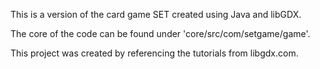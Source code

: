 This is a version of the card game SET created using Java and libGDX.

The core of the code can be found under 'core/src/com/setgame/game'.

This project was created by referencing the tutorials from libgdx.com.
